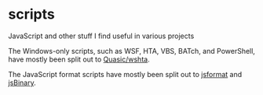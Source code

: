 # scripts
JavaScript and other stuff I find useful in various projects

The Windows-only scripts, such as WSF, HTA, VBS, BATch, and PowerShell, have mostly been split out to [Quasic/wshta](https://github.com/Quasic/wshta).

The JavaScript format scripts have mostly been split out to [jsformat](https://github.com/Quasic/jsformat) and [jsBinary](//github.com/Quasic/jsBinary).
